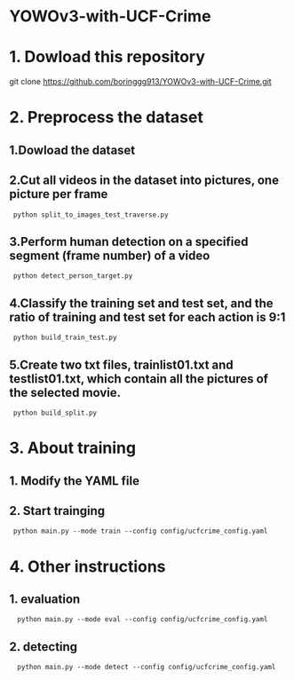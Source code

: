 # YOWOv3-with-UCF-Crime

# 1. Dowload this repository
   git clone https://github.com/boringgg913/YOWOv3-with-UCF-Crime.git
   
# 2. Preprocess the dataset
   ## 1.Dowload the dataset
   ## 2.Cut all videos in the dataset into pictures, one picture per frame
     python split_to_images_test_traverse.py
   ## 3.Perform human detection on a specified segment (frame number) of a video
     python detect_person_target.py
   ## 4.Classify the training set and test set, and the ratio of training and test set for each action is 9:1
     python build_train_test.py
   ## 5.Create two txt files, trainlist01.txt and testlist01.txt, which contain all the pictures of the selected movie.
     python build_split.py
   
# 3. About training
  ## 1. Modify the YAML file
  ## 2. Start trainging
     python main.py --mode train --config config/ucfcrime_config.yaml
     
# 4. Other instructions
   ## 1. evaluation
      python main.py --mode eval --config config/ucfcrime_config.yaml
   ## 2. detecting
      python main.py --mode detect --config config/ucfcrime_config.yaml
